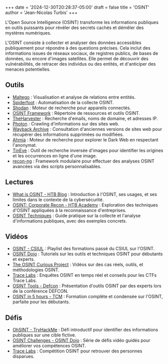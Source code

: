 +++
date = '2024-12-30T20:28:37-05:00'
draft = false
title = 'OSINT'
author = 'Jean-Nicolas Turbis'
+++

L'Open Source Intelligence (OSINT) transforme les informations publiques en outils puissants pour révéler des secrets cachés et démêler des mystères numériques. <!--more-->

L'OSINT consiste à collecter et analyser des données accessibles publiquement pour répondre à des questions précises. Cela inclut des informations issues de réseaux sociaux, de registres publics, de bases de données, ou encore d'images satellites. Elle permet de découvrir des vulnérabilités, de retracer des individus ou des entités, et d'anticiper des menaces potentielles.

## Outils
- [Maltego](https://www.maltego.com/) : Visualisation et analyse de relations entre entités.
- [Spiderfoot](https://github.com/smicallef/spiderfoot) : Automatisation de la collecte OSINT.
- [Shodan](https://www.shodan.io/) : Moteur de recherche pour appareils connectés.
- [OSINT Framework](https://osintframework.com/) : Répertoire de ressources et outils OSINT.
- [TheHarvester](https://github.com/laramies/theHarvester) : Recherche d'emails, noms de domaine, et adresses IP.
- [Photon](https://github.com/s0md3v/Photon) : Crawling d'informations sur des sites web.
- [Wayback Archive](https://web.archive.org/) : Consultation d'anciennes versions de sites web pour récupérer des informations supprimées ou modifiées.
- [Ahmia](https://ahmia.fi/) : Moteur de recherche pour explorer le Dark Web en respectant l'anonymat.
- [TinEye](https://tineye.com/) : Outil de recherche inversée d'images pour identifier les origines et les occurrences en ligne d'une image.
- [recon-ng](https://github.com/lanmaster53/recon-ng) : Framework modulaire pour effectuer des analyses OSINT avancées via des scripts personnalisables.

## Lectures
- [What is OSINT - HTB Blog](https://www.hackthebox.com/blog/what-is-OSINT) : Introduction à l'OSINT, ses usages, et ses limites dans le contexte de la cybersécurité.
- [OSINT: Corporate Recon - HTB Academy](https://academy.hackthebox.com/course/preview/osint-corporate-recon) : Exploration des techniques d'OSINT appliquées à la reconnaissance d'entreprises.
- [OSINT Techniques](https://www.osinttechniques.com/) : Guide pratique sur la collecte et l'analyse d'informations publiques, avec des exemples concrets.

## Vidéos
- [OSINT - CSIUL](https://www.youtube.com/playlist?list=PLCls4shSpDVVvbvDZwg_y6Ff2PWPsZLP1) : Playlist des formations passé du CSIUL sur l'OSINT.
- [OSINT Dojo](https://www.youtube.com/@OSINTDojo) : Tutoriels sur les outils et techniques OSINT pour débutants et experts.
- [The OSINT Curious Project](https://www.youtube.com/@OSINTCurious) : Vidéos sur des cas réels, outils, et méthodologies OSINT.
- [Trace Labs](https://www.youtube.com/@TraceLabsVideos) : Enquêtes OSINT en temps réel et conseils pour les CTFs Trace Labs.
- [OSINT Tools - Defcon](https://www.youtube.com/playlist?list=PL7yUP1guJz7fZNfZM-zkUieKSeA1TCG2S) : Présentation d'outils OSINT par des experts lors de la conférence DEFCON.
- [OSINT in 5 hours - TCM](https://www.youtube.com/watch?v=qwA6MmbeGNo) : Formation complète et condensée sur l'OSINT, parfaite pour les débutants.

## Défis
- [OhSINT - TryHackMe](https://tryhackme.com/r/room/ohsint) : Défi introductif pour identifier des informations publiques sur une cible fictive.
- [OSINT Challenges - OSINT Dojo](https://www.youtube.com/playlist?list=PLtoC6Cd29__XR223Kgup_eOD-8EkDQctr) : Série de défis vidéo guidés pour améliorer vos compétences OSINT.
- [Trace Labs](https://www.tracelabs.org/) : Compétition OSINT pour retrouver des personnes disparues.